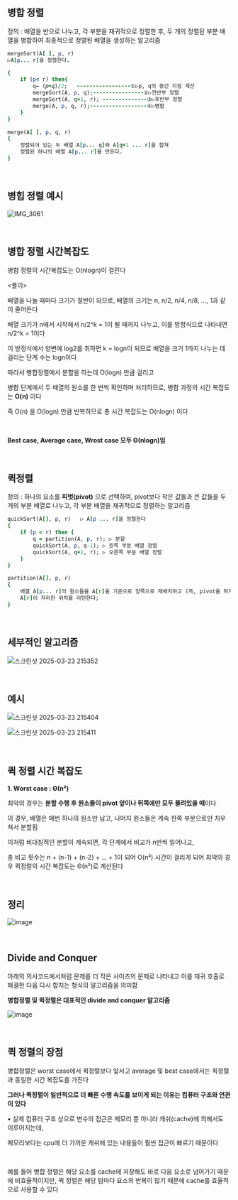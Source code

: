 ## 병합 정렬 

정의 : 배열을 반으로 나누고, 각 부분을 재귀적으로 정렬한 후, 두 개의 정렬된 부분 배열을 병합하여 최종적으로 정렬된 배열을 생성하는 알고리즘

```ruby
mergeSort(A[ ], p, r)      
▷A[p... r]을 정렬한다. 

{ 
    if (p< r) then{ 
        q← (𝑝+𝑞)/2;   -----------------①▷p, q의 중간 지점 계산 
        mergeSort(A, p, q);----------------②▷전반부 정렬 
        mergeSort(A, q+1, r); --------------③▷후반부 정렬 
        merge(A, p, q, r);------------------④▷병합 
    } 
}

merge(A[ ], p, q, r) 
{ 
    정렬되어 있는 두 배열 A[p... q]와 A[q+1 ... r]을 합쳐
    정렬된 하나의 배열 A[p... r]을 만든다. 
} 

```

<br/>

## 병힙 정렬 예시

![IMG_3061](https://github.com/user-attachments/assets/e930e11b-e778-460f-823c-f8c173b38065)

<br/>

## 병합 정렬 시간복잡도

병합 정렬의 시간복잡도는 O(nlogn)이 걸린다 

<풀이>

배열을 나눌 때마다 크기가 절반이 되므로, 배열의 크기는 n, n/2, n/4, n/8, …, 1과 같이 줄어든다

배열 크기가 n에서 시작해서 n/2^k = 1이 될 때까지 나누고, 이를 방정식으로 나타내면 n/2^k = 1이다

이 방정식에서 양변에 log2를 취하면 k = logn이 되므로 배열을 크기 1까지 나누는 데 걸리는 단계 수는 logn이다

따라서 병합정렬에서 분할을 하는데 O(logn) 만큼 걸리고 

병합 단계에서 두 배열의 원소를 한 번씩 확인하며 처리하므로, 병합 과정의 시간 복잡도는 **O(n)** 이다

즉 O(n) 을 O(logn) 만큼 반복하므로 총 시간 복잡도는 O(nlogn) 이다 

<br/>

**Best case, Average case, Wrost case 모두 Θ(nlogn)임**

<br/>

## 퀵정렬 

정의 : 하나의 요소를 **피벗(pivot)** 으로 선택하여, pivot보다 작은 값들과 큰 값들을 두 개의 부분 배열로 나누고, 각 부분 배열을 재귀적으로 정렬하는 알고리즘

```ruby
quickSort(A[], p, r)   ▷ A[p ... r]을 정렬한다 
{ 
    if (p < r) then { 
        q = partition(A, p, r); ▷ 분할 
        quickSort(A, p, q-1); ▷ 왼쪽 부분 배열 정렬 
        quickSort(A, q+1, r); ▷ 오른쪽 부분 배열 정렬 
    } 
}

partition(A[], p, r) 
{ 
    배열 A[p... r]의 원소들을 A[r]을 기준으로 양쪽으로 재배치하고 (즉, pivot을 마지막 원소로 사용, pivot 기준은 다양함)
    A[r]이 자리한 위치를 리턴한다; 
}
```

<br/>

## 세부적인 알고리즘 

![스크린샷 2025-03-23 215352](https://github.com/user-attachments/assets/3b227e1f-1018-4986-8df1-60c98590e6a8)

<br/>

## 예시 

![스크린샷 2025-03-23 215404](https://github.com/user-attachments/assets/cd2d36a3-e40c-41ea-a7e6-41b24eefdc2c)

![스크린샷 2025-03-23 215411](https://github.com/user-attachments/assets/546072d6-e2b3-4c4a-a269-df4177c393e5)

<br/>

## 퀵 정렬 시간 복잡도 

**1. Worst case : Θ(n²)**

최악의 경우는 **분할 수행 후 원소들이 pivot 앞이나 뒤쪽에만 모두 몰려있을 때**이다

이 경우, 배열은 매번 하나의 원소만 남고, 나머지 원소들은 계속 한쪽 부분으로만 치우쳐서 분할됨

이처럼 비대칭적인 분할이 계속되면, 각 단계에서 비교가 n번씩 일어나고, 

총 비교 횟수는 n + (n-1) + (n-2) + ... + 1이 되어 O(n²) 시간이 걸리게 되어 최악의 경우 퀵정렬의 시간 복잡도는 Θ(n²)로 계산된다 

<br/>

## 정리 

![image](https://github.com/user-attachments/assets/f31401cf-8874-44ef-b222-c8551456b926)

<br/>

## Divide and Conquer

아래의 의사코드에서처럼 문제를 더 작은 사이즈의 문제로 나타내고 이를 재귀 호출로 해결한 다음 다시 합치는 형식의 알고리즘을 의미함

**병합정렬 및 퀵정렬은 대표적인  divide and conquer 알고리즘**

![image](https://github.com/user-attachments/assets/98ee546e-7688-4cb7-9136-f9414a9747a6)

<br/>

## 퀵 정렬의 장점

병합정렬은 worst case에서 퀵정렬보다 앞서고 average 및 best case에서는 퀵정렬과 동일한 시간 복잡도를 가진다

**그러나 퀵정렬이 일반적으로 더 빠른 수행 속도를 보이게 되는 이유는 컴퓨터 구조와 연관이 있다**

▪ 실제 컴퓨터 구조 상으로 변수의 접근은 메모리 뿐 아니라 캐쉬(cache)에 의해서도 이루어지는데, 

메모리보다는 cpu에 더 가까운 캐쉬에 있는 내용들이 훨씬 접근이 빠르기 때문이다 

<br/>

예를 들어 병합 정렬은 해당 요소를 cache에 저장해도 바로 다음 요소로 넘어가기 때문에 비효율적이지만, 퀵 정렬은 해당 텀마다 요소의 반복이 많기 때문에 cache를 효율적으로 사용할 수 있다 


































